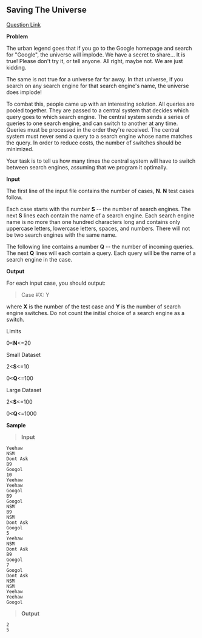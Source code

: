 ## Saving The Universe

[Question Link](https://code.google.com/codejam/contest/32013/dashboard)

__Problem__

The urban legend goes that if you go to the Google homepage and search for "Google", the universe will implode. We have a secret to share... It is true! Please don't try it, or tell anyone. All right, maybe not. We are just kidding.

The same is not true for a universe far far away. In that universe, if you search on any search engine for that search engine's name, the universe does implode!

To combat this, people came up with an interesting solution. All queries are pooled together. They are passed to a central system that decides which query goes to which search engine. The central system sends a series of queries to one search engine, and can switch to another at any time. Queries must be processed in the order they're received. The central system must never send a query to a search engine whose name matches the query. In order to reduce costs, the number of switches should be minimized.

Your task is to tell us how many times the central system will have to switch between search engines, assuming that we program it optimally.

__Input__

The first line of the input file contains the number of cases, __N__. __N__ test cases follow.

Each case starts with the number __S__ -- the number of search engines. The next __S__ lines each contain the name of a search engine. Each search engine name is no more than one hundred characters long and contains only uppercase letters, lowercase letters, spaces, and numbers. There will not be two search engines with the same name.

The following line contains a number __Q__ -- the number of incoming queries. The next __Q__ lines will each contain a query. Each query will be the name of a search engine in the case.

__Output__

For each input case, you should output:

> Case #X: Y

where __X__ is the number of the test case and __Y__ is the number of search engine switches. Do not count the initial choice of a search engine as a switch.






Limits

0<__N__<=20

Small Dataset

2<__S__<=10

0<__Q__<=100

Large Dataset

2<__S__<=100

0<__Q__<=1000

__Sample__

>__Input__

    Yeehaw
    NSM
    Dont Ask
    B9
    Googol
    10
    Yeehaw
    Yeehaw
    Googol
    B9
    Googol
    NSM
    B9
    NSM
    Dont Ask
    Googol
    5
    Yeehaw
    NSM
    Dont Ask
    B9
    Googol
    7
    Googol
    Dont Ask
    NSM
    NSM
    Yeehaw
    Yeehaw
    Googol
>__Output__

    2
    5
